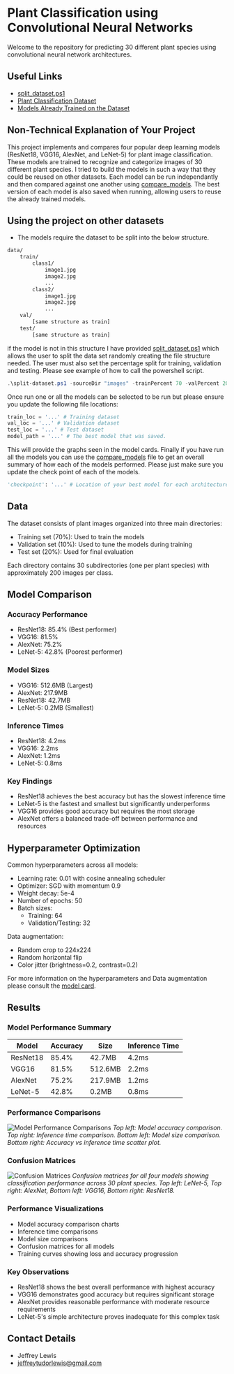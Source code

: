 # Plant Classification using Convolutional Neural Networks
Welcome to the repository for predicting 30 different plant species using convolutional neural network architectures. 

## Useful Links
- [split_dataset.ps1](https://github.com/jefftl/Capstone-Project-2024/blob/main/src/split-dataset.ps1)
- [Plant Classification Dataset](https://www.kaggle.com/datasets/marquis03/plants-classification/data)
- [Models Already Trained on the Dataset](https://drive.google.com/drive/folders/1PrgbfW7dpJPjd12sRu-GmuXmLbf243fr?usp=sharing)

## Non-Technical Explanation of Your Project
This project implements and compares four popular deep learning models (ResNet18, VGG16, AlexNet, and LeNet-5) for plant image classification. These models are trained to recognize and categorize images of 30 different plant species. I tried to build the models in such a way that they could be reused on other datasets. Each model can be run independantly and then compared against one another using [compare_models](https://github.com/jefftl/Capstone-Project-2024/blob/main/src/compare_models.ipynb). The best version of each model is also saved when running, allowing users to reuse the already trained models. 

## Using the project on other datasets

- The models require the dataset to be split into the below structure.
```bash
data/
    train/
        class1/
            image1.jpg
            image2.jpg
            ...
        class2/
            image1.jpg
            image2.jpg
            ...
    val/
        [same structure as train]
    test/
        [same structure as train]
```

if the model is not in this structure I have provided [split_dataset.ps1](https://github.com/jefftl/Capstone-Project-2024/blob/main/src/split-dataset.ps1) which allows the user to split the data set randomly creating the file structure needed. The user must also set the percentage split for training, validation and testing. Please see example of how to call the powershell script. 

```powershell
.\split-dataset.ps1 -sourceDir "images" -trainPercent 70 -valPercent 20 -testPercent 10
```

Once run one or all the models can be selected to be run but please ensure you update the following file locations:
```python
train_loc = '...' # Training dataset
val_loc = '...' # Validation dataset
test_loc = '...' # Test dataset
model_path = '...' # The best model that was saved. 
```

This will provide the graphs seen in the model cards. Finally if you have run all the models you can use the [compare_models](https://github.com/jefftl/Capstone-Project-2024/blob/main/src/compare_models.ipynb) file to get an overall summary of how each of the models performed. Please just make sure you update the check point of each of the models. 

```python
'checkpoint': '...' # Location of your best model for each architecture
```

## Data
The dataset consists of plant images organized into three main directories:
- Training set (70%): Used to train the models
- Validation set (10%): Used to tune the models during training
- Test set (20%): Used for final evaluation

Each directory contains 30 subdirectories (one per plant species) with approximately 200 images per class.

## Model Comparison
### Accuracy Performance
- ResNet18: 85.4% (Best performer)
- VGG16: 81.5%
- AlexNet: 75.2%
- LeNet-5: 42.8% (Poorest performer)

### Model Sizes
- VGG16: 512.6MB (Largest)
- AlexNet: 217.9MB
- ResNet18: 42.7MB
- LeNet-5: 0.2MB (Smallest)

### Inference Times
- ResNet18: 4.2ms
- VGG16: 2.2ms
- AlexNet: 1.2ms
- LeNet-5: 0.8ms

### Key Findings
- ResNet18 achieves the best accuracy but has the slowest inference time
- LeNet-5 is the fastest and smallest but significantly underperforms
- VGG16 provides good accuracy but requires the most storage
- AlexNet offers a balanced trade-off between performance and resources

## Hyperparameter Optimization
Common hyperparameters across all models:
- Learning rate: 0.01 with cosine annealing scheduler
- Optimizer: SGD with momentum 0.9
- Weight decay: 5e-4
- Number of epochs: 50
- Batch sizes: 
  * Training: 64
  * Validation/Testing: 32

Data augmentation:
- Random crop to 224x224
- Random horizontal flip
- Color jitter (brightness=0.2, contrast=0.2)

For more information on the hyperparameters and Data augmentation please consult the [model card](https://github.com/jefftl/Capstone-Project-2024/tree/main/documents).

## Results
### Model Performance Summary
| Model    | Accuracy | Size   | Inference Time |
|----------|----------|--------|----------------|
| ResNet18 | 85.4%    | 42.7MB | 4.2ms         |
| VGG16    | 81.5%    | 512.6MB| 2.2ms         |
| AlexNet  | 75.2%    | 217.9MB| 1.2ms         |
| LeNet-5  | 42.8%    | 0.2MB  | 0.8ms         |

### Performance Comparisons
![Model Performance Comparisons](https://github.com/jefftl/Capstone-Project-2024/blob/main/images/comp_graphs.png)
*Top left: Model accuracy comparison. Top right: Inference time comparison. Bottom left: Model size comparison. Bottom right: Accuracy vs inference time scatter plot.*

### Confusion Matrices
![Confusion Matrices](https://github.com/jefftl/Capstone-Project-2024/blob/main/images/comp_confusion_matrix.png)
*Confusion matrices for all four models showing classification performance across 30 plant species. Top left: LeNet-5, Top right: AlexNet, Bottom left: VGG16, Bottom right: ResNet18.*

### Performance Visualizations
- Model accuracy comparison charts
- Inference time comparisons
- Model size comparisons
- Confusion matrices for all models
- Training curves showing loss and accuracy progression

### Key Observations
- ResNet18 shows the best overall performance with highest accuracy
- VGG16 demonstrates good accuracy but requires significant storage
- AlexNet provides reasonable performance with moderate resource requirements
- LeNet-5's simple architecture proves inadequate for this complex task

## Contact Details
- Jeffrey Lewis
- jeffreytudorlewis@gmail.com
```
